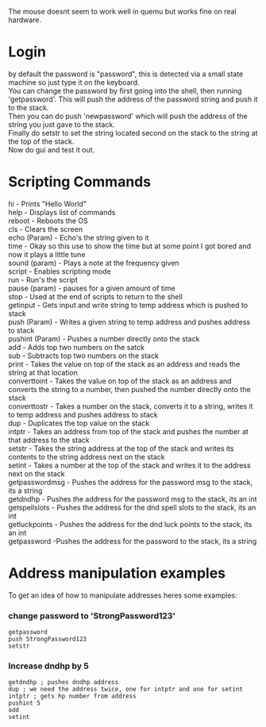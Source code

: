 The mouse doesnt seem to work well in quemu but works fine on real hardware.

# Login
by default the password is "password", this is detected via a small state machine so just type it on the keyboard.\
You can change the password by first going into the shell, then running 'getpassword'. This will push the address of the password string and push it to the stack.\
Then you can do push 'newpassword' which will push the address of the string you just gave to the stack.\
Finally do setstr to set the string located second on the stack to the string at the top of the stack.\
Now do gui and test it out.

# Scripting Commands
hi - Prints "Hello World"\
help - Displays list of commands\
reboot - Reboots the OS\
cls - Clears the screen\
echo (Param) - Echo's the string given to it\
time - Okay so this use to show the time but at some point I got bored and now it plays a little tune\
sound (param) - Plays a note at the frequency given\
script - Enables scripting mode\
run - Run's the script\
pause (param) - pauses for a given amount of time\
stop - Used at the end of scripts to return to the shell\
getinput - Gets input and write string to temp address which is pushed to stack\
push (Param) - Writes a given string to temp address and pushes address to stack\
pushint (Param) - Pushes a number directly onto the stack\
add - Adds top two numbers on the satck\
sub - Subtracts top two numbers on the stack\
print - Takes the value on top of the stack as an address and reads the string at that location\
converttoint - Takes the value on top of the stack as an address and converts the string to a number, then pushed the number directly onto the stack\
converttostr - Takes a number on the stack, converts it to a string, writes it to temp address and pushes address to stack\
dup - Duplicates the top value on the stack\
intptr - Takes an address from top of the stack and pushes the number at that address to the stack\
setstr - Takes the string address at the top of the stack and writes its contents to the string address next on the stack\
setint - Takes a number at the top of the stack and writes it to the address next on the stack\
getpasswordmsg - Pushes the address for the password msg to the stack, its a string\
getdndhp - Pushes the address for the password msg to the stack, its an int\
getspellslots - Pushes the address for the dnd spell slots to the stack, its an int\
getluckpoints - Pushes the address for the dnd luck points to the stack, its an int\
getpassword -Pushes the address for the password to the stack, its a string

# Address manipulation examples
To get an idea of how to manipulate addresses heres some examples:
### change password to 'StrongPassword123'
```
getpassword
push StrongPassword123
setstr
```
### Increase dndhp by 5
```
getdndhp ; pushes dndhp address
dup ; we need the address twice, one for intptr and one for setint
intptr ; gets hp number from address
pushint 5
add
setint
```

